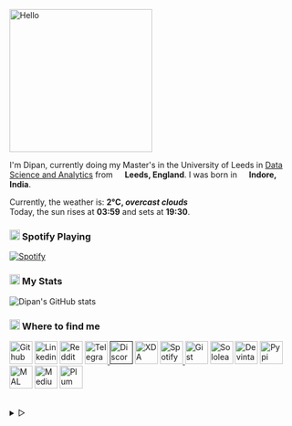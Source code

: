 <p><img alt="Hello" width="250px" src="https://i.imgur.com/Fihbexl.gif" /></p>
<p><codersrank-skills-chart username="themagicalmammal"></codersrank-skills-chart>
I&#39;m Dipan, currently doing my Master&#39;s in the University of Leeds in 
<a href="https://courses.leeds.ac.uk/i071/data-science-and-analytics-msc">Data Science and Analytics</a> 
from <img src="https://i.imgur.com/DPngeUJ.png" width="13"/> <b>Leeds, England</b>. 
I was born in <img src="https://i.imgur.com/DzzzpBo.png" width="13"/> <b>Indore, India</b>. </p>
<p><p>Currently, the weather is: <b> 2°C, 
   <i>overcast clouds</i></b></br>Today, the sun rises at <b>03:59</b> and sets at <b>19:30</b>.
</p></p>
<p><h3><img src="https://i.imgur.com/aSVPWXc.png" width="18"/> Spotify Playing</h3>
<a href="https://open.spotify.com/user/88h9x52o4rver6y7ka9upj5a6"><img src="https://spotify-pw0mefqpu-spotifydipan.vercel.app/api/spotify" alt="Spotify"></a></p>
<p><h3><img src="https://i.imgur.com/84QPnNl.png" width="18"/> My Stats
</h3>
<img src="https://github-readme-stats-bay-ten-48.vercel.app/api?username=themagicalmammal&amp;include_all_commits=true&amp;bg_color=30,e96443,904e95&amp;title_color=fff&amp;text_color=fff" alt="Dipan&#39;s GitHub stats"></p>
<p><h3><img src="https://i.imgur.com/yQHTmCW.png" width="18"/> Where to find me
</h3>
<a href="https://github.com/themagicalmammal/"> <img alt="Github" width="40px" src="https://i.imgur.com/RjscN2M.png" /></a>
<a href="https://uk.linkedin.com/in/themagicalmammal/"> <img alt="Linkedin" width="40px" src="https://i.imgur.com/Hp2w5wM.png" /></a>
<a href="https://www.reddit.com/user/themagicalmammal/"> <img alt="Reddit" width="40px" src="https://i.imgur.com/E8vTLyb.png" /></a>
<a href="https://telegram.im/@themagicalmammal"> <img alt="Telegram" width="40px" src="https://i.imgur.com/8uCq4fi.png" /> </a>
<a href=""> <img alt="Discord" width="40px" src="https://i.imgur.com/allk32s.png" /></a>
<a href="https://forum.xda-developers.com/m/themagicalmammal.9670192/"> <img alt="XDA" width="40px" src="https://i.imgur.com/ZkDQREa.png" /></a>
<a href="https://open.spotify.com/user/88h9x52o4rver6y7ka9upj5a6?si=i5kyqZQOQmOu_NRn-T7FQw&nd=1"> <img alt="Spotify" width="40px" src="https://i.imgur.com/TuGJlcZ.png" /> </a>
<a href="https://gist.github.com/themagicalmammal/"> <img alt="Gist" width="40px" src="https://i.imgur.com/6w4HNmL.png" /></a>
<a href="https://www.sololearn.com/profile/4562055"> <img alt="Sololearn" width="40px" src="https://i.imgur.com/6mnh2V5.png" /></a>
<a href="https://www.deviantart.com/themagicalmammal"> <img alt="Devintart" width="40px" src="https://i.imgur.com/YWUKoPE.png" /></a>
<a href="https://pypi.org/user/themagicalmammal/"> <img alt="Pypi" width="40px" src="https://i.imgur.com/901ps8h.png" /></a>
<a href="https://myanimelist.net/profile/themagicalmammal"> <img alt="MAL" width="40px" src="https://i.imgur.com/TnZcuA4.png" /></a>
<a href="https://medium.com/@d19cyber"> <img alt="Medium" width="40px" src="https://i.imgur.com/HvRIk6L.png" /></a>
<a href="https://secure.plum.io/p/2Ui2Qr0KSS7QP04pEq_-BQ"> <img alt="Plum" width="40px" src="https://i.imgur.com/PNhxaKM.png" /></a>
<br><br></p>
<p><details>
   <summary> &#9655;</summary>
   <h3><img src="https://i.imgur.com/Iv6o6Gf.png" width="18"/> GitHub Activity
   </h3>
   <!--START_SECTION:activity-->
   <details>
      <summary> &#9655;</summary>
      <h3><img src="https://i.imgur.com/fYbz1Tu.gif" width="17"/> Activity Graph
      </h3>
      <img alt="Activity" width="547px" src="https://activity-graph.herokuapp.com/graph?username=themagicalmammal&theme=xcode&custom_title=Activity%20Graph&hide_border=true" />
      <br><br>
      <details>
         <summary> &#9655;</summary>
         <h3><img src="https://i.imgur.com/x8tsLuE.png" width="18"/> Trophies</h3>
         <a href="https://github.com/themagicalmammal"><img src="https://github-profile-trophy.vercel.app/?username=themagicalmammal&amp;theme=juicyfresh&amp;row=1&amp;column=5" alt="trophy"></a> 
         <details>
            <summary> &#9655;</summary>
            <h3><img src="https://i.imgur.com/xGG5c7N.png" width="18"/> QR Code</h3>
            <img alt="QRCode" width="200px" src="https://i.imgur.com/DSHPHdq.png" />
            <details>
               <summary> &#9655;</summary>
               <h3><img src="https://i.imgur.com/1mimHIo.png" width="18"/> Credits</h3></p>
<pre><code>           1. <span class="hljs-tag">&lt;<span class="hljs-name">img</span> <span class="hljs-attr">src</span>=<span class="hljs-string">"https://cdn-icons-png.flaticon.com/128/197/197484.png"</span> <span class="hljs-attr">width</span>=<span class="hljs-string">"13"</span>/&gt;</span> [Sourajit Karmakar](https://github.com/sourajitk)
           2. <span class="hljs-tag">&lt;<span class="hljs-name">img</span> <span class="hljs-attr">src</span>=<span class="hljs-string">"https://cdn-icons-png.flaticon.com/128/197/197564.png"</span> <span class="hljs-attr">width</span>=<span class="hljs-string">"13"</span>/&gt;</span> [Thomas Guibert](https://github.com/thmsgbrt)
           3. <span class="hljs-tag">&lt;<span class="hljs-name">img</span> <span class="hljs-attr">src</span>=<span class="hljs-string">"https://cdn-icons-png.flaticon.com/512/3909/3909444.png"</span> <span class="hljs-attr">width</span>=<span class="hljs-string">"13"</span>/&gt;</span> [Siv Ram Shastri Jonnalagadda](https://github.com/Prince-Shivaram)
           4. <span class="hljs-tag">&lt;<span class="hljs-name">img</span> <span class="hljs-attr">src</span>=<span class="hljs-string">"https://cdn-icons-png.flaticon.com/512/3909/3909444.png"</span> <span class="hljs-attr">width</span>=<span class="hljs-string">"13"</span>/&gt;</span> [Anurag Hazra](https://github.com/anuraghazra)
           5. <span class="hljs-tag">&lt;<span class="hljs-name">img</span> <span class="hljs-attr">src</span>=<span class="hljs-string">"https://cdn-icons-png.flaticon.com/128/197/197559.png"</span> <span class="hljs-attr">width</span>=<span class="hljs-string">"13"</span>/&gt;</span> [Harry](https://github.com/owl4ce)
           6. <span class="hljs-tag">&lt;<span class="hljs-name">img</span> <span class="hljs-attr">src</span>=<span class="hljs-string">"https://cdn-icons-png.flaticon.com/128/197/197484.png"</span> <span class="hljs-attr">width</span>=<span class="hljs-string">"13"</span>/&gt;</span> [Ryan Lanciaux](https://github.com/ryanlanciaux)
           <span class="hljs-tag">&lt;<span class="hljs-name">details</span>&gt;</span>
              <span class="hljs-tag">&lt;<span class="hljs-name">summary</span>&gt;</span> &amp;#9655;<span class="hljs-tag">&lt;/<span class="hljs-name">summary</span>&gt;</span>
              <span class="hljs-tag">&lt;<span class="hljs-name">h3</span>&gt;</span><span class="hljs-tag">&lt;<span class="hljs-name">img</span> <span class="hljs-attr">src</span>=<span class="hljs-string">"https://i.imgur.com/XJ0hI8P.png"</span> <span class="hljs-attr">width</span>=<span class="hljs-string">"18"</span>/&gt;</span>  
                 Visitor
              <span class="hljs-tag">&lt;/<span class="hljs-name">h3</span>&gt;</span>
              <span class="hljs-tag">&lt;<span class="hljs-name">img</span> <span class="hljs-attr">src</span>=<span class="hljs-string">"https://profile-counter.glitch.me/themagicalmammal/count.svg"</span> /&gt;</span>
              <span class="hljs-tag">&lt;<span class="hljs-name">br</span>&gt;</span><span class="hljs-tag">&lt;<span class="hljs-name">br</span>&gt;</span>
           <span class="hljs-tag">&lt;/<span class="hljs-name">details</span>&gt;</span>
        <span class="hljs-tag">&lt;/<span class="hljs-name">details</span>&gt;</span>
     <span class="hljs-tag">&lt;/<span class="hljs-name">details</span>&gt;</span>
  <span class="hljs-tag">&lt;/<span class="hljs-name">details</span>&gt;</span>
</code></pre><p>   </details>
</details>
<img src="https://i.imgur.com/JgaEjcz.png" width="13"/> <b>Last refresh:</b> Tuesday, 26 April, 23:50 BST</p>
